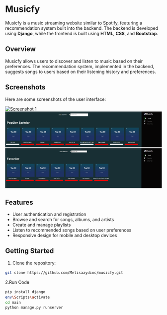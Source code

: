 # Musicfy

Musicfy is a music streaming website similar to Spotify, featuring a recommendation system built into the backend. The backend is developed using **Django**, while the frontend is built using **HTML**, **CSS**, and **Bootstrap**.

## Overview

Musicfy allows users to discover and listen to music based on their preferences. The recommendation system, implemented in the backend, suggests songs to users based on their listening history and preferences.

## Screenshots

Here are some screenshots of the user interface:

![Screenshot 1](Musicfy.png)
![Screenshot 2](Musicfy2.png)
![Screenshot 3](Musicfy3.png)

## Features

- User authentication and registration
- Browse and search for songs, albums, and artists
- Create and manage playlists
- Listen to recommended songs based on user preferences
- Responsive design for mobile and desktop devices

## Getting Started

1. Clone the repository:

```bash
git clone https://github.com/Melisaaydinc/musicfy.git
```

2.Run Code

```bash
pip install django
env\Scripts\activate  
cd main
python manage.py runserver
